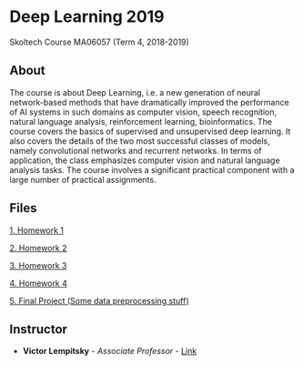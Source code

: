 # Deep Learning 2019
Skoltech Course
MA06057 (Term 4, 2018-2019)

## About
The course is about Deep Learning, i.e. a new generation of neural network-based methods that have dramatically improved the performance of AI systems in such domains as computer vision, speech recognition, natural language analysis, reinforcement learning, bioinformatics. The course covers the basics of supervised and unsupervised deep learning. It also covers the details of the two most successful classes of models, namely convolutional networks and recurrent networks. In terms of application, the class emphasizes computer vision and natural language analysis tasks. The course involves a significant practical component with a large number of practical assignments.

## Files
[1. Homework 1](https://github.com/dzisandy/Deep-Learning/tree/master/HW1)

[2. Homework 2](https://github.com/dzisandy/Deep-Learning/tree/master/HW2)

[3. Homework 3](https://github.com/dzisandy/Deep-Learning/tree/master/HW3)

[4. Homework 4](https://github.com/dzisandy/Deep-Learning/tree/master/HW4)

[5. Final Project (Some data preprocessing stuff)](https://github.com/dzisandy/Deep-Learning/blob/master/Project.ipynb)

## Instructor
* **Victor Lempitsky** - *Associate Professor* - [Link](http://sites.skoltech.ru/compvision/members/vilem/)
